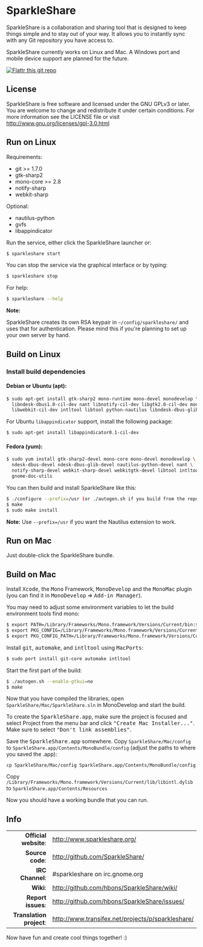 # SparkleShare

SparkleShare is a collaboration and sharing tool that is designed to keep
things simple and to stay out of your way. It allows you to instantly sync
with any Git repository you have access to.

SparkleShare currently works on Linux and Mac. A Windows port and mobile
device support are planned for the future.

[![Flattr this git repo](http://api.flattr.com/button/flattr-badge-large.png)](https://flattr.com/thing/21770/SparkleShare-Sharing-work-made-easy)


## License

SparkleShare is free software and licensed under the GNU GPLv3 or later. You
are welcome to change and redistribute it under certain conditions. For more
information see the LICENSE file or visit http://www.gnu.org/licenses/gpl-3.0.html


## Run on Linux

Requirements:

   - git >= 1.7.0
   - gtk-sharp2
   - mono-core >= 2.8
   - notify-sharp
   - webkit-sharp

Optional:

   - nautilus-python
   - gvfs
   - libappindicator


Run the service, either click the SparkleShare launcher or:

```bash
$ sparkleshare start
```

You can stop the service via the graphical interface or by typing:

```bash
$ sparkleshare stop
```

For help:

```bash
$ sparkleshare --help
```

**Note:**

   SparkleShare creates its own RSA keypair in `~/config/sparkleshare/` and uses 
   that for authentication. Please mind this if you're planning to set up your 
   own server by hand.


## Build on Linux

### Install build dependencies

#### Debian or Ubuntu (apt):

```bash
$ sudo apt-get install gtk-sharp2 mono-runtime mono-devel monodevelop \
  libndesk-dbus1.0-cil-dev nant libnotify-cil-dev libgtk2.0-cil-dev mono-mcs mono-gmcs \
  libwebkit-cil-dev intltool libtool python-nautilus libndesk-dbus-glib1.0-cil-dev
```

For Ubuntu `libappindicator` support, install the following package:

```bash
$ sudo apt-get install libappindicator0.1-cil-dev
```

#### Fedora (yum):

```bash
$ sudo yum install gtk-sharp2-devel mono-core mono-devel monodevelop \
  ndesk-dbus-devel ndesk-dbus-glib-devel nautilus-python-devel nant \
  notify-sharp-devel webkit-sharp-devel webkitgtk-devel libtool intltool \
  gnome-doc-utils
```


You can then build and install SparkleShare like this:

```bash
$ ./configure --prefix=/usr (or ./autogen.sh if you build from the repository)
$ make
$ sudo make install
```

**Note:**  Use `--prefix=/usr` if you want the Nautilus extension to work.


## Run on Mac

Just double-click the SparkleShare bundle.


## Build on Mac

Install <tt>Xcode</tt>, the <tt>Mono</tt> Framework, <tt>MonoDevelop</tt> and the <tt>MonoMac</tt> plugin
(you can find it in <tt>MonoDevelop</tt> => <tt>Add-in Manager</tt>).

You may need to adjust some environment variables to let the build environment tools find mono:
   
```bash
$ export PATH=/Library/Frameworks/Mono.framework/Versions/Current/bin:$PATH
$ export PKG_CONFIG=/Library/Frameworks/Mono.framework/Versions/Current/bin/pkg-config
$ export PKG_CONFIG_PATH=/Library/Frameworks/Mono.framework/Versions/Current/lib/pkgconfig
```

Install <tt>git</tt>, <tt>automake</tt>, and <tt>intltool</tt> using <tt>MacPorts</tt>:

```bash
$ sudo port install git-core automake intltool
```
   
Start the first part of the build:

```bash
$ ./autogen.sh --enable-gtkui=no
$ make
```

Now that you have compiled the libraries, open `SparkleShare/Mac/SparkleShare.sln` in
MonoDevelop and start the build.

To create the <tt>SparkleShare.app</tt>, make sure the project is focused and select Project from the menu bar 
and click <tt>"Create Mac Installer..."</tt>. Make sure to select <tt>"Don't link assemblies"</tt>. 

Save the <tt>SparkleShare.app</tt> somewhere. Copy `SparkleShare/Mac/config` to
 `SparkleShare.app/Contents/MonoBundle/config` (adjust the paths to where you saved the .app):

```
cp SparkleShare/Mac/config SparkleShare.app/Contents/MonoBundle/config
```

Copy `/Library/Frameworks/Mono.framework/Versions/Current/lib/libintl.dylib` to `SparkleShare.app/Contents/Resources`


Now you should have a working bundle that you can run.


## Info

|||
|-----------------------------------:|:--------------------------|
|     **Official website**: | http://www.sparkleshare.org/ |
|          **Source code**: | http://github.com/SparkleShare/ |
|          **IRC Channel**: | #sparkleshare on irc.gnome.org |
|                 **Wiki**: | http://github.com/hbons/SparkleShare/wiki/ |
|        **Report issues**: | http://github.com/hbons/SparkleShare/issues/ |
|  **Translation project**: | http://www.transifex.net/projects/p/sparkleshare/ |


Now have fun and create cool things together! :)
